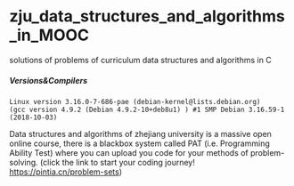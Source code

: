 # zju_data_structures_and_algorithms_in_MOOC
solutions of problems of curriculum data structures and algorithms in C
##### Versions&Compilers
    Linux version 3.16.0-7-686-pae (debian-kernel@lists.debian.org) 
    (gcc version 4.9.2 (Debian 4.9.2-10+deb8u1) ) #1 SMP Debian 3.16.59-1 (2018-10-03)

  Data structures and algorithms of zhejiang university is a massive open online course, there is a blackbox system 
  called PAT (i.e. Programming Ability Test) where you can upload you code for your methods of problem-solving. 
  (click the link to start your coding journey! https://pintia.cn/problem-sets)

